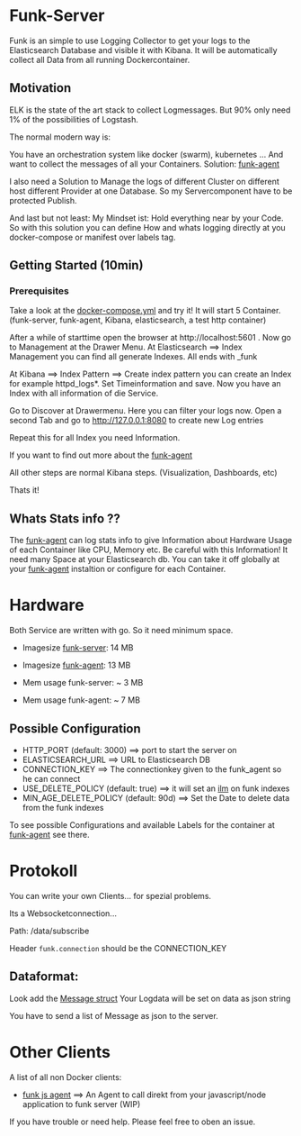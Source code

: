 # Funk-Server


Funk is an simple to use Logging Collector to get your logs to the Elasticsearch Database and visible it with Kibana.
It will be automatically collect all Data from all running Dockercontainer. 

## Motivation

ELK is the state of the art stack to collect Logmessages. 
But 90% only need 1% of the possibilities of Logstash.

The normal modern way is: 

You have an orchestration system like docker (swarm), kubernetes ...
And want to collect the messages of all your Containers. Solution: [funk-agent](https://github.com/fasibio/funk_agent)

I also need a Solution to Manage the logs of different Cluster on different host different Provider at one Database. 
So my Servercomponent have to be protected Publish. 

And last but not least: 
My Mindset ist: 
Hold everything near by your Code. 
So with this solution you can define How and whats logging directly at you docker-compose or manifest over labels tag.

## Getting Started (10min)

### Prerequisites

Take a look at the [docker-compose.yml](./example/docker-compose.yml) and try it!
It will start 5 Container.(funk-server, funk-agent, Kibana, elasticsearch, a test http container) 

After a while of starttime open the browser at http://localhost:5601 . 
Now go to Management at the Drawer Menu. 
At Elasticsearch ==> Index Management you can find all generate Indexes. All ends with _funk

At Kibana ==> Index Pattern ==> Create index pattern you can create an Index for example httpd_logs*. 
Set Timeinformation and save. 
Now you have an Index with all information of die Service. 

Go to Discover at Drawermenu. 
Here you can filter your logs now. 
Open a second Tab and go to http://127.0.0.1:8080 to create new Log entries

Repeat this for all Index you need Information. 



If you want to find out more about the [funk-agent](https://github.com/fasibio/funk_agent)

All other steps are normal Kibana steps. (Visualization, Dashboards, etc)


Thats it! 
## Whats Stats info ?? 
The [funk-agent](https://github.com/fasibio/funk_agent) can log stats info to give Information about Hardware Usage of each Container like CPU, Memory etc. 
Be careful with this Information! It need many Space at your Elasticsearch db. You can take it off globally at your [funk-agent](https://github.com/fasibio/funk_agent) instaltion or configure for each Container.
 
# Hardware 
Both Service are written with go. 
So it need minimum space. 
- Imagesize [funk-server](https://hub.docker.com/r/fasibio/funk_server): 14 MB

- Imagesize [funk-agent](https://hub.docker.com/r/fasibio/funk_agent/tags): 13 MB

- Mem usage funk-server: ~ 3 MB

- Mem usage funk-agent: ~ 7 MB


## Possible Configuration

 - HTTP_PORT (default: 3000) ==> port to start the server on
 - ELASTICSEARCH_URL ==> URL to Elasticsearch DB
 - CONNECTION_KEY ==> The connectionkey given to the funk_agent so he can connect
 - USE_DELETE_POLICY (default: true) ==>  it will set an [ilm](https://www.elastic.co/guide/en/elasticsearch/reference/current/getting-started-index-lifecycle-management.html) on funk indexes
 - MIN_AGE_DELETE_POLICY (default: 90d) ==> Set the Date to delete data from the funk indexes


To see possible Configurations and available Labels for the container at [funk-agent](https://github.com/fasibio/funk_agent) see there. 


# Protokoll

You can write your own Clients... for spezial problems. 

Its a Websocketconnection...

Path: /data/subscribe

Header ```funk.connection``` should be the CONNECTION_KEY

## Dataformat: 
Look add the [Message struct](./types.go)
Your Logdata will be set on data as json string

You have to send a list of Message as json to the server. 



# Other Clients

A list of all non Docker clients: 
- [funk js agent](https://github.com/fasibio/funk-js-agent) ==> An Agent to call direkt from your javascript/node application to funk server (WIP)


If you have trouble or need help. Please feel free to oben an issue. 
